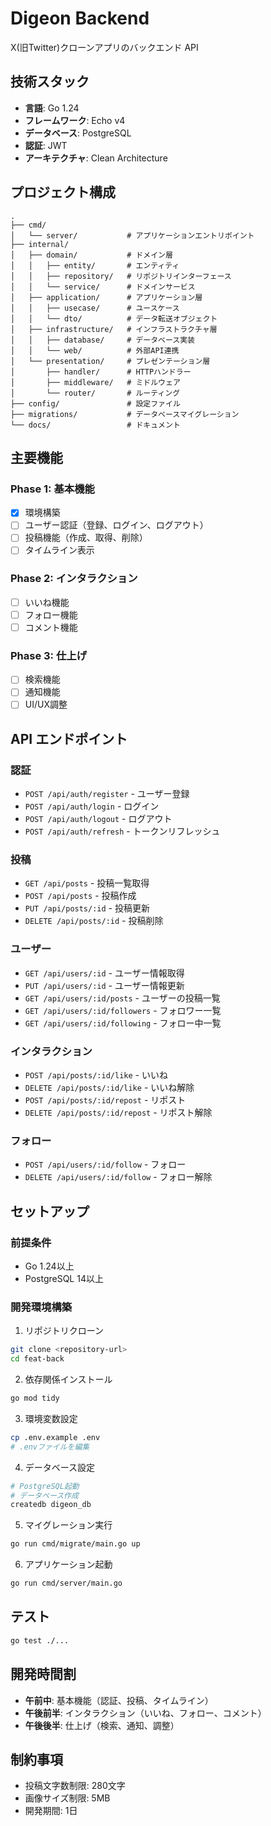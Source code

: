 # Digeon Backend

X(旧Twitter)クローンアプリのバックエンド API

## 技術スタック

- **言語**: Go 1.24
- **フレームワーク**: Echo v4
- **データベース**: PostgreSQL
- **認証**: JWT
- **アーキテクチャ**: Clean Architecture

## プロジェクト構成

```
.
├── cmd/
│   └── server/           # アプリケーションエントリポイント
├── internal/
│   ├── domain/           # ドメイン層
│   │   ├── entity/       # エンティティ
│   │   ├── repository/   # リポジトリインターフェース
│   │   └── service/      # ドメインサービス
│   ├── application/      # アプリケーション層
│   │   ├── usecase/      # ユースケース
│   │   └── dto/          # データ転送オブジェクト
│   ├── infrastructure/   # インフラストラクチャ層
│   │   ├── database/     # データベース実装
│   │   └── web/          # 外部API連携
│   └── presentation/     # プレゼンテーション層
│       ├── handler/      # HTTPハンドラー
│       ├── middleware/   # ミドルウェア
│       └── router/       # ルーティング
├── config/               # 設定ファイル
├── migrations/           # データベースマイグレーション
└── docs/                 # ドキュメント
```

## 主要機能

### Phase 1: 基本機能
- [x] 環境構築
- [ ] ユーザー認証（登録、ログイン、ログアウト）
- [ ] 投稿機能（作成、取得、削除）
- [ ] タイムライン表示

### Phase 2: インタラクション
- [ ] いいね機能
- [ ] フォロー機能
- [ ] コメント機能

### Phase 3: 仕上げ
- [ ] 検索機能
- [ ] 通知機能
- [ ] UI/UX調整

## API エンドポイント

### 認証
- `POST /api/auth/register` - ユーザー登録
- `POST /api/auth/login` - ログイン
- `POST /api/auth/logout` - ログアウト
- `POST /api/auth/refresh` - トークンリフレッシュ

### 投稿
- `GET /api/posts` - 投稿一覧取得
- `POST /api/posts` - 投稿作成
- `PUT /api/posts/:id` - 投稿更新
- `DELETE /api/posts/:id` - 投稿削除

### ユーザー
- `GET /api/users/:id` - ユーザー情報取得
- `PUT /api/users/:id` - ユーザー情報更新
- `GET /api/users/:id/posts` - ユーザーの投稿一覧
- `GET /api/users/:id/followers` - フォロワー一覧
- `GET /api/users/:id/following` - フォロー中一覧

### インタラクション
- `POST /api/posts/:id/like` - いいね
- `DELETE /api/posts/:id/like` - いいね解除
- `POST /api/posts/:id/repost` - リポスト
- `DELETE /api/posts/:id/repost` - リポスト解除

### フォロー
- `POST /api/users/:id/follow` - フォロー
- `DELETE /api/users/:id/follow` - フォロー解除

## セットアップ

### 前提条件
- Go 1.24以上
- PostgreSQL 14以上

### 開発環境構築

1. リポジトリクローン
```bash
git clone <repository-url>
cd feat-back
```

2. 依存関係インストール
```bash
go mod tidy
```

3. 環境変数設定
```bash
cp .env.example .env
# .envファイルを編集
```

4. データベース設定
```bash
# PostgreSQL起動
# データベース作成
createdb digeon_db
```

5. マイグレーション実行
```bash
go run cmd/migrate/main.go up
```

6. アプリケーション起動
```bash
go run cmd/server/main.go
```

## テスト

```bash
go test ./...
```

## 開発時間割

- **午前中**: 基本機能（認証、投稿、タイムライン）
- **午後前半**: インタラクション（いいね、フォロー、コメント）
- **午後後半**: 仕上げ（検索、通知、調整）

## 制約事項

- 投稿文字数制限: 280文字
- 画像サイズ制限: 5MB
- 開発期間: 1日